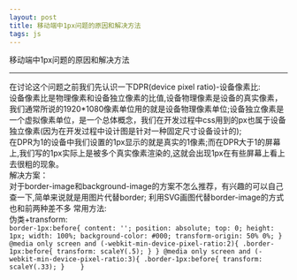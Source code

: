 ```yaml
---
layout: post
title: 移动端中1px问题的原因和解决方法
tags: js
---
```


移动端中1px问题的原因和解决方法

---

在讨论这个问题之前我们先认识一下DPR(device pixel ratio)-设备像素比:  
设备像素比是物理像素和设备独立像素的比值,设备物理像素是设备的真实像素，我们通常所说的1920*1080像素单位用的就是设备物理像素单位;设备独立像素是一个虚拟像素单位，是一个总体概念，我们在开发过程中css用到的px也属于设备独立像素(因为在开发过程中设计图是针对一种固定尺寸设备设计的);  
    在DPR为1的设备中我们设置的1px显示的就是真实的1像素;而在DPR大于1的屏幕上,我们写的1px实际上是被多个真实像素渲染的,这就会出现1px在有些屏幕上看上去很粗的现象。  
    解决方案：  
        对于border-image和background-image的方案不怎么推荐，有兴趣的可以自己查一下,简单来说就是用图片代替border; 利用SVG画图代替border-image的方式也和前两种差不多
        常用方法:  
            伪类+transform:  
            ```
            border-1px:before{
                content: '';
                position: absolute;
                top: 0;
                height: 1px;
                width: 100%;
                background-color: #000;
                transform-origin: 50% 0%;
            }
            @media only screen and (-webkit-min-device-pixel-ratio:2){
                .border-1px:before{
                    transform: scaleY(.5);
                }
            }
            @media only screen and (-webkit-min-device-pixel-ratio:3){
                .border-1px:before{
                    transform: scaleY(.33);
                }   
            }
            ```  